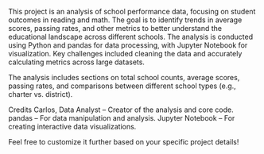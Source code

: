 
This project is an analysis of school performance data, focusing on student outcomes in reading and math. The goal is to identify trends in average scores, passing rates, and other metrics to better understand the educational landscape across different schools. The analysis is conducted using Python and pandas for data processing, with Jupyter Notebook for visualization. Key challenges included cleaning the data and accurately calculating metrics across large datasets.

The analysis includes sections on total school counts, average scores, passing rates, and comparisons between different school types (e.g., charter vs. district).

Credits
Carlos, Data Analyst – Creator of the analysis and core code.
pandas – For data manipulation and analysis.
Jupyter Notebook – For creating interactive data visualizations.

Feel free to customize it further based on your specific project details!
